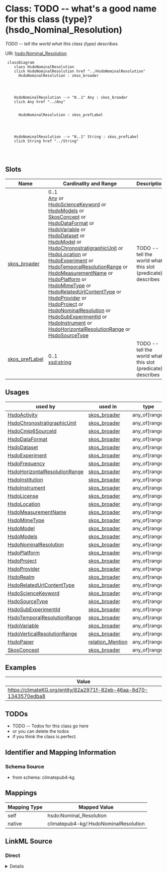 

# Class: TODO -- what's a good name for this class (type)? (hsdo_Nominal_Resolution)


_TODO -- tell the world what this class (type) describes._





URI: [hsdo:Nominal_Resolution](http://schema.org/Nominal_Resolution)






```mermaid
 classDiagram
    class HsdoNominalResolution
    click HsdoNominalResolution href "../HsdoNominalResolution"
      HsdoNominalResolution : skos_broader
        
          
    
    
    HsdoNominalResolution --> "0..1" Any : skos_broader
    click Any href "../Any"

        
      HsdoNominalResolution : skos_prefLabel
        
          
    
    
    HsdoNominalResolution --> "0..1" String : skos_prefLabel
    click String href "../String"

        
      
```




<!-- no inheritance hierarchy -->


## Slots

| Name | Cardinality and Range | Description | Inheritance |
| ---  | --- | --- | --- |
| [skos_broader](../slots/skos_broader.md) | 0..1 <br/> [Any](../classes/Any.md)&nbsp;or&nbsp;<br />[HsdoScienceKeyword](../classes/HsdoScienceKeyword.md)&nbsp;or&nbsp;<br />[HsdoModels](../classes/HsdoModels.md)&nbsp;or&nbsp;<br />[SkosConcept](../classes/SkosConcept.md)&nbsp;or&nbsp;<br />[HsdoDataFormat](../classes/HsdoDataFormat.md)&nbsp;or&nbsp;<br />[HsdoVariable](../classes/HsdoVariable.md)&nbsp;or&nbsp;<br />[HsdoDataset](../classes/HsdoDataset.md)&nbsp;or&nbsp;<br />[HsdoModel](../classes/HsdoModel.md)&nbsp;or&nbsp;<br />[HsdoChronostratigraphicUnit](../classes/HsdoChronostratigraphicUnit.md)&nbsp;or&nbsp;<br />[HsdoLocation](../classes/HsdoLocation.md)&nbsp;or&nbsp;<br />[HsdoExperiment](../classes/HsdoExperiment.md)&nbsp;or&nbsp;<br />[HsdoTemporalResolutionRange](../classes/HsdoTemporalResolutionRange.md)&nbsp;or&nbsp;<br />[HsdoMeasurementName](../classes/HsdoMeasurementName.md)&nbsp;or&nbsp;<br />[HsdoPlatform](../classes/HsdoPlatform.md)&nbsp;or&nbsp;<br />[HsdoMimeType](../classes/HsdoMimeType.md)&nbsp;or&nbsp;<br />[HsdoRelatedUrlContentType](../classes/HsdoRelatedUrlContentType.md)&nbsp;or&nbsp;<br />[HsdoProvider](../classes/HsdoProvider.md)&nbsp;or&nbsp;<br />[HsdoProject](../classes/HsdoProject.md)&nbsp;or&nbsp;<br />[HsdoNominalResolution](../classes/HsdoNominalResolution.md)&nbsp;or&nbsp;<br />[HsdoSubExperimentId](../classes/HsdoSubExperimentId.md)&nbsp;or&nbsp;<br />[HsdoInstrument](../classes/HsdoInstrument.md)&nbsp;or&nbsp;<br />[HsdoHorizontalResolutionRange](../classes/HsdoHorizontalResolutionRange.md)&nbsp;or&nbsp;<br />[HsdoSourceType](../classes/HsdoSourceType.md) | TODO -- tell the world what this slot (predicate) describes | direct |
| [skos_prefLabel](../slots/skos_prefLabel.md) | 0..1 <br/> [xsd:string](http://www.w3.org/2001/XMLSchema#string) | TODO -- tell the world what this slot (predicate) describes | direct |





## Usages

| used by | used in | type | used |
| ---  | --- | --- | --- |
| [HsdoActivity](../classes/HsdoActivity.md) | [skos_broader](../slots/skos_broader.md) | any_of[range] | [HsdoNominalResolution](../classes/HsdoNominalResolution.md) |
| [HsdoChronostratigraphicUnit](../classes/HsdoChronostratigraphicUnit.md) | [skos_broader](../slots/skos_broader.md) | any_of[range] | [HsdoNominalResolution](../classes/HsdoNominalResolution.md) |
| [HsdoCmip6SourceId](../classes/HsdoCmip6SourceId.md) | [skos_broader](../slots/skos_broader.md) | any_of[range] | [HsdoNominalResolution](../classes/HsdoNominalResolution.md) |
| [HsdoDataFormat](../classes/HsdoDataFormat.md) | [skos_broader](../slots/skos_broader.md) | any_of[range] | [HsdoNominalResolution](../classes/HsdoNominalResolution.md) |
| [HsdoDataset](../classes/HsdoDataset.md) | [skos_broader](../slots/skos_broader.md) | any_of[range] | [HsdoNominalResolution](../classes/HsdoNominalResolution.md) |
| [HsdoExperiment](../classes/HsdoExperiment.md) | [skos_broader](../slots/skos_broader.md) | any_of[range] | [HsdoNominalResolution](../classes/HsdoNominalResolution.md) |
| [HsdoFrequency](../classes/HsdoFrequency.md) | [skos_broader](../slots/skos_broader.md) | any_of[range] | [HsdoNominalResolution](../classes/HsdoNominalResolution.md) |
| [HsdoHorizontalResolutionRange](../classes/HsdoHorizontalResolutionRange.md) | [skos_broader](../slots/skos_broader.md) | any_of[range] | [HsdoNominalResolution](../classes/HsdoNominalResolution.md) |
| [HsdoInstitution](../classes/HsdoInstitution.md) | [skos_broader](../slots/skos_broader.md) | any_of[range] | [HsdoNominalResolution](../classes/HsdoNominalResolution.md) |
| [HsdoInstrument](../classes/HsdoInstrument.md) | [skos_broader](../slots/skos_broader.md) | any_of[range] | [HsdoNominalResolution](../classes/HsdoNominalResolution.md) |
| [HsdoLicense](../classes/HsdoLicense.md) | [skos_broader](../slots/skos_broader.md) | any_of[range] | [HsdoNominalResolution](../classes/HsdoNominalResolution.md) |
| [HsdoLocation](../classes/HsdoLocation.md) | [skos_broader](../slots/skos_broader.md) | any_of[range] | [HsdoNominalResolution](../classes/HsdoNominalResolution.md) |
| [HsdoMeasurementName](../classes/HsdoMeasurementName.md) | [skos_broader](../slots/skos_broader.md) | any_of[range] | [HsdoNominalResolution](../classes/HsdoNominalResolution.md) |
| [HsdoMimeType](../classes/HsdoMimeType.md) | [skos_broader](../slots/skos_broader.md) | any_of[range] | [HsdoNominalResolution](../classes/HsdoNominalResolution.md) |
| [HsdoModel](../classes/HsdoModel.md) | [skos_broader](../slots/skos_broader.md) | any_of[range] | [HsdoNominalResolution](../classes/HsdoNominalResolution.md) |
| [HsdoModels](../classes/HsdoModels.md) | [skos_broader](../slots/skos_broader.md) | any_of[range] | [HsdoNominalResolution](../classes/HsdoNominalResolution.md) |
| [HsdoNominalResolution](../classes/HsdoNominalResolution.md) | [skos_broader](../slots/skos_broader.md) | any_of[range] | [HsdoNominalResolution](../classes/HsdoNominalResolution.md) |
| [HsdoPlatform](../classes/HsdoPlatform.md) | [skos_broader](../slots/skos_broader.md) | any_of[range] | [HsdoNominalResolution](../classes/HsdoNominalResolution.md) |
| [HsdoProject](../classes/HsdoProject.md) | [skos_broader](../slots/skos_broader.md) | any_of[range] | [HsdoNominalResolution](../classes/HsdoNominalResolution.md) |
| [HsdoProvider](../classes/HsdoProvider.md) | [skos_broader](../slots/skos_broader.md) | any_of[range] | [HsdoNominalResolution](../classes/HsdoNominalResolution.md) |
| [HsdoRealm](../classes/HsdoRealm.md) | [skos_broader](../slots/skos_broader.md) | any_of[range] | [HsdoNominalResolution](../classes/HsdoNominalResolution.md) |
| [HsdoRelatedUrlContentType](../classes/HsdoRelatedUrlContentType.md) | [skos_broader](../slots/skos_broader.md) | any_of[range] | [HsdoNominalResolution](../classes/HsdoNominalResolution.md) |
| [HsdoScienceKeyword](../classes/HsdoScienceKeyword.md) | [skos_broader](../slots/skos_broader.md) | any_of[range] | [HsdoNominalResolution](../classes/HsdoNominalResolution.md) |
| [HsdoSourceType](../classes/HsdoSourceType.md) | [skos_broader](../slots/skos_broader.md) | any_of[range] | [HsdoNominalResolution](../classes/HsdoNominalResolution.md) |
| [HsdoSubExperimentId](../classes/HsdoSubExperimentId.md) | [skos_broader](../slots/skos_broader.md) | any_of[range] | [HsdoNominalResolution](../classes/HsdoNominalResolution.md) |
| [HsdoTemporalResolutionRange](../classes/HsdoTemporalResolutionRange.md) | [skos_broader](../slots/skos_broader.md) | any_of[range] | [HsdoNominalResolution](../classes/HsdoNominalResolution.md) |
| [HsdoVariable](../classes/HsdoVariable.md) | [skos_broader](../slots/skos_broader.md) | any_of[range] | [HsdoNominalResolution](../classes/HsdoNominalResolution.md) |
| [HsdoVerticalResolutionRange](../classes/HsdoVerticalResolutionRange.md) | [skos_broader](../slots/skos_broader.md) | any_of[range] | [HsdoNominalResolution](../classes/HsdoNominalResolution.md) |
| [HsdoPaper](../classes/HsdoPaper.md) | [relation_Mention](../slots/relation_Mention.md) | any_of[range] | [HsdoNominalResolution](../classes/HsdoNominalResolution.md) |
| [SkosConcept](../classes/SkosConcept.md) | [skos_broader](../slots/skos_broader.md) | any_of[range] | [HsdoNominalResolution](../classes/HsdoNominalResolution.md) |







## Examples

| Value |
| --- |
| https://climateKG.org/entity/82a2971f-82eb-46aa-8d70-1343570edba8 |

## TODOs

* TODO -- Todos for this class go here
* or you can delete the todos
* if you think the class is perfect.

## Identifier and Mapping Information







### Schema Source


* from schema: climatepub4-kg




## Mappings

| Mapping Type | Mapped Value |
| ---  | ---  |
| self | hsdo:Nominal_Resolution |
| native | climatepub4-kg/:HsdoNominalResolution |







## LinkML Source

<!-- TODO: investigate https://stackoverflow.com/questions/37606292/how-to-create-tabbed-code-blocks-in-mkdocs-or-sphinx -->

### Direct

<details>
```yaml
name: hsdo_Nominal_Resolution
description: TODO -- tell the world what this class (type) describes.
title: TODO -- what's a good name for this class (type)?
todos:
- TODO -- Todos for this class go here
- or you can delete the todos
- if you think the class is perfect.
notes:
- Class with 16 occurences.
examples:
- value: https://climateKG.org/entity/82a2971f-82eb-46aa-8d70-1343570edba8
from_schema: climatepub4-kg
slots:
- skos_broader
- skos_prefLabel
class_uri: hsdo:Nominal_Resolution

```
</details>

### Induced

<details>
```yaml
name: hsdo_Nominal_Resolution
description: TODO -- tell the world what this class (type) describes.
title: TODO -- what's a good name for this class (type)?
todos:
- TODO -- Todos for this class go here
- or you can delete the todos
- if you think the class is perfect.
notes:
- Class with 16 occurences.
examples:
- value: https://climateKG.org/entity/82a2971f-82eb-46aa-8d70-1343570edba8
from_schema: climatepub4-kg
attributes:
  skos_broader:
    name: skos_broader
    description: TODO -- tell the world what this slot (predicate) describes.
    todos:
    - TODO -- Todos for this slot go here
    - or you can delete the todos
    - if you think the class is perfect.
    comments:
    - 2245 occurrences with subject type hsdo_Location and object type hsdo_Location.
    - 261 occurrences with subject type hsdo_Location and object type hsdo_Instrument.
    - 8109 occurrences with subject type hsdo_Science_Keyword and object type hsdo_Science_Keyword.
    - 2953 occurrences with subject type hsdo_Science_Keyword and object type hsdo_Provider.
    - 1937 occurrences with subject type hsdo_Science_Keyword and object type hsdo_Location.
    - 312 occurrences with subject type hsdo_Science_Keyword and object type hsdo_Model.
    - 1761 occurrences with subject type hsdo_Platform and object type hsdo_Instrument.
    - 2153 occurrences with subject type hsdo_Platform and object type hsdo_Platform.
    - 102 occurrences with subject type hsdo_Location and object type hsdo_Project.
    - 48 occurrences with subject type hsdo_Activity and object type hsdo_Project.
    - 40 occurrences with subject type hsdo_Model and object type hsdo_Instrument.
    - 34 occurrences with subject type hsdo_Model and object type hsdo_Platform.
    - 789 occurrences with subject type hsdo_Chronostratigraphic_Unit and object type
      hsdo_Chronostratigraphic_Unit.
    - 47 occurrences with subject type hsdo_Experiment and object type hsdo_Project.
    - 8707 occurrences with subject type hsdo_Provider and object type hsdo_Provider.
    - 86 occurrences with subject type hsdo_Model and object type hsdo_Project.
    - 6114 occurrences with subject type hsdo_Instrument and object type hsdo_Instrument.
    - 2038 occurrences with subject type hsdo_Instrument and object type hsdo_Experiment.
    - 57 occurrences with subject type hsdo_Experiment and object type hsdo_Provider.
    - 475 occurrences with subject type hsdo_Location and object type hsdo_Science_Keyword.
    - 311 occurrences with subject type hsdo_Location and object type hsdo_Provider.
    - 26 occurrences with subject type hsdo_Location and object type hsdo_Model.
    - 3416 occurrences with subject type hsdo_Project and object type hsdo_Project.
    - 4 occurrences with subject type hsdo_Realm and object type hsdo_Location.
    - 304 occurrences with subject type hsdo_Provider and object type hsdo_Location.
    - 180 occurrences with subject type hsdo_Instrument and object type hsdo_Project.
    - 891 occurrences with subject type hsdo_Models and object type hsdo_Science_Keyword.
    - 286 occurrences with subject type hsdo_Science_Keyword and object type hsdo_Instrument.
    - 355 occurrences with subject type hsdo_Experiment and object type hsdo_Experiment.
    - 131 occurrences with subject type hsdo_Model and object type hsdo_Science_Keyword.
    - 32 occurrences with subject type hsdo_Model and object type hsdo_Model.
    - 9 occurrences with subject type hsdo_Model and object type hsdo_Experiment.
    - 80 occurrences with subject type hsdo_Model and object type hsdo_Provider.
    - 317 occurrences with subject type hsdo_Measurement_Name and object type hsdo_Instrument.
    - 20 occurrences with subject type hsdo_Measurement_Name and object type hsdo_Location.
    - 75 occurrences with subject type hsdo_Institution and object type hsdo_Provider.
    - 38 occurrences with subject type hsdo_Model and object type hsdo_Location.
    - 12 occurrences with subject type hsdo_Instrument and object type hsdo_Variable.
    - 352 occurrences with subject type hsdo_Instrument and object type hsdo_Science_Keyword.
    - 160 occurrences with subject type hsdo_Instrument and object type hsdo_Provider.
    - 137 occurrences with subject type hsdo_Experiment and object type hsdo_Science_Keyword.
    - 31 occurrences with subject type hsdo_Experiment and object type hsdo_Location.
    - 54 occurrences with subject type hsdo_Sub_Experiment_Id and object type hsdo_Sub_Experiment_Id.
    - 227 occurrences with subject type hsdo_Measurement_Name and object type hsdo_Measurement_Name.
    - 130 occurrences with subject type hsdo_Instrument and object type hsdo_Location.
    - 154 occurrences with subject type hsdo_Provider and object type hsdo_Science_Keyword.
    - 182 occurrences with subject type hsdo_Provider and object type hsdo_Model.
    - 183 occurrences with subject type hsdo_Provider and object type hsdo_Instrument.
    - 43 occurrences with subject type hsdo_Location and object type hsdo_Platform.
    - 242 occurrences with subject type hsdo_Data_Format and object type hsdo_Data_Format.
    - 63 occurrences with subject type hsdo_Location and object type hsdo_Experiment.
    - 1281 occurrences with subject type hsdo_Variable and object type hsdo_Variable.
    - 55 occurrences with subject type hsdo_Platform and object type hsdo_Science_Keyword.
    - 25 occurrences with subject type hsdo_Platform and object type hsdo_Location.
    - 33 occurrences with subject type hsdo_Platform and object type hsdo_Provider.
    - 84 occurrences with subject type hsdo_Instrument and object type hsdo_Platform.
    - 27 occurrences with subject type hsdo_Science_Keyword and object type hsdo_Project.
    - 22 occurrences with subject type hsdo_Provider and object type hsdo_Related_Url_Content_Type.
    - 402 occurrences with subject type hsdo_Cmip6_Source_Id and object type hsdo_Science_Keyword.
    - 15 occurrences with subject type hsdo_Provider and object type hsdo_Sub_Experiment_Id.
    - 3 occurrences with subject type hsdo_Model and object type hsdo_Source_Type.
    - 58 occurrences with subject type hsdo_Experiment and object type hsdo_Instrument.
    - 6 occurrences with subject type hsdo_Experiment and object type hsdo_Platform.
    - 34 occurrences with subject type hsdo_Instrument and object type hsdo_Model.
    - 5 occurrences with subject type hsdo_Location and object type hsdo_Sub_Experiment_Id.
    - 220 occurrences with subject type hsdo_Science_Keyword and object type hsdo_Experiment.
    - 42 occurrences with subject type hsdo_Science_Keyword and object type hsdo_Platform.
    - 7 occurrences with subject type hsdo_Model and object type hsdo_Variable.
    - 13 occurrences with subject type hsdo_Provider and object type hsdo_Variable.
    - 4 occurrences with subject type hsdo_Provider and object type hsdo_Experiment.
    - 211 occurrences with subject type hsdo_Related_Url_Content_Type and object type
      hsdo_Related_Url_Content_Type.
    - 106 occurrences with subject type hsdo_Dataset and object type hsdo_Dataset.
    - 26 occurrences with subject type hsdo_Project and object type hsdo_Science_Keyword.
    - 4 occurrences with subject type hsdo_Project and object type hsdo_Location.
    - 15 occurrences with subject type hsdo_Project and object type hsdo_Provider.
    - 4 occurrences with subject type hsdo_Platform and object type hsdo_Experiment.
    - 7 occurrences with subject type hsdo_Location and object type hsdo_Related_Url_Content_Type.
    - 16 occurrences with subject type hsdo_Models and object type hsdo_Instrument.
    - 10 occurrences with subject type hsdo_Location and object type hsdo_Measurement_Name.
    - 1 occurrences with subject type hsdo_Provider and object type hsdo_Source_Type.
    - 14 occurrences with subject type hsdo_Instrument and object type hsdo_Related_Url_Content_Type.
    - 12 occurrences with subject type hsdo_Experiment and object type hsdo_Model.
    - 85 occurrences with subject type hsdo_Platform and object type hsdo_Model.
    - 18 occurrences with subject type hsdo_Temporal_Resolution_Range and object type
      hsdo_Temporal_Resolution_Range.
    - 4 occurrences with subject type hsdo_Project and object type hsdo_Model.
    - 17 occurrences with subject type hsdo_Platform and object type hsdo_Project.
    - 2 occurrences with subject type hsdo_Experiment and object type hsdo_Variable.
    - 3 occurrences with subject type hsdo_Provider and object type hsdo_Platform.
    - 12 occurrences with subject type hsdo_Location and object type hsdo_Variable.
    - 2 occurrences with subject type hsdo_Institution and object type hsdo_Location.
    - 4 occurrences with subject type hsdo_Source_Type and object type hsdo_Source_Type.
    - 15 occurrences with subject type hsdo_Nominal_Resolution and object type hsdo_Nominal_Resolution.
    - 3 occurrences with subject type hsdo_Experiment and object type hsdo_Source_Type.
    - 16 occurrences with subject type hsdo_Frequency and object type hsdo_Temporal_Resolution_Range.
    - 4 occurrences with subject type hsdo_License and object type hsdo_Instrument.
    - 1 occurrences with subject type hsdo_Instrument and object type hsdo_Models.
    - 3 occurrences with subject type hsdo_Location and object type hsdo_Source_Type.
    - 3 occurrences with subject type hsdo_Model and object type hsdo_Related_Url_Content_Type.
    - 24 occurrences with subject type hsdo_Related_Url_Content_Type and object type
      hsdo_Provider.
    - 1 occurrences with subject type hsdo_Project and object type hsdo_Experiment.
    - 1 occurrences with subject type hsdo_Project and object type hsdo_Variable.
    - 1 occurrences with subject type hsdo_Model and object type hsdo_Temporal_Resolution_Range.
    - 3 occurrences with subject type hsdo_Models and object type hsdo_Models.
    - 1 occurrences with subject type hsdo_Provider and object type hsdo_Project.
    - 2 occurrences with subject type hsdo_Experiment and object type hsdo_Measurement_Name.
    - 16338 occurrences with subject type skos_Concept and object type skos_Concept.
    - 37 occurrences with subject type hsdo_Mime_Type and object type hsdo_Mime_Type.
    - 14 occurrences with subject type hsdo_Horizontal_Resolution_Range and object
      type hsdo_Horizontal_Resolution_Range.
    - 6 occurrences with subject type hsdo_Vertical_Resolution_Range and object type
      hsdo_Variable.
    - 2 occurrences with subject type hsdo_Related_Url_Content_Type and object type
      hsdo_Instrument.
    examples:
    - value: https://climateKG.org/entity/ffcee960-5527-43e0-bfd0-ad48b1151cf0 skos:broader
        https://climateKG.org/entity/713eb469-abe4-4b6b-bad6-134187deabd8
    - value: https://climateKG.org/entity/fe4326f9-1089-4ede-ae32-5d7bc7d2349b skos:broader
        https://climateKG.org/entity/ff03e9fc-9882-4a5e-ad0b-830d8f1186cb
    - value: https://climateKG.org/entity/ffc61516-ea33-48f3-94df-7065fea388ee skos:broader
        https://climateKG.org/entity/d64a9627-3cf8-41d3-aaf7-8c2c46fb4a13
    - value: https://climateKG.org/entity/ffc61516-ea33-48f3-94df-7065fea388ee skos:broader
        https://climateKG.org/entity/e9f67a66-e9fc-435c-b720-ae32a2c3d8f5
    - value: https://climateKG.org/entity/ff9f8056-84d6-4fbc-abe0-9b6e82ed3f5e skos:broader
        https://climateKG.org/entity/c47f6052-634e-40ef-a5ac-13f69f6f4c2a
    - value: https://climateKG.org/entity/fec6c2e4-ca15-426a-b344-36bba69e5c1f skos:broader
        https://climateKG.org/entity/6f6423e8-ab4e-4572-8982-d9c40f64e28b
    - value: https://climateKG.org/entity/ffc0ac45-f742-49b2-a51b-000205e38669 skos:broader
        https://climateKG.org/entity/f3261de5-34c1-4980-af22-f9d7e7206d12
    - value: https://climateKG.org/entity/ffc0ac45-f742-49b2-a51b-000205e38669 skos:broader
        https://climateKG.org/entity/ef71c514-0fec-4354-bb1e-6baa5967634f
    - value: https://climateKG.org/entity/fe439b0d-db2c-4998-9890-c11c5c16641f skos:broader
        https://climateKG.org/entity/fb0b9fcd-5c96-4989-8c64-a479bbed83ab
    - value: https://climateKG.org/entity/d7144e27-6122-46e2-8335-b60c49a83248 skos:broader
        https://climateKG.org/entity/fb0b9fcd-5c96-4989-8c64-a479bbed83ab
    - value: https://climateKG.org/entity/ff1ace7a-7924-4198-8385-f7f7ede361c1 skos:broader
        https://climateKG.org/entity/085edf65-1c8c-414a-b8e4-a1a08ff08f22
    - value: https://climateKG.org/entity/f2b0301b-2f33-4048-9381-25a92226ed66 skos:broader
        https://climateKG.org/entity/b39a69b4-c3b9-4a94-b296-bbbbe5e4c847
    - value: https://climateKG.org/entity/ff133a4b-a23a-4710-93d3-2b802b21c8c4 skos:broader
        https://climateKG.org/entity/b44427cd-4b20-42a3-9e14-8d1f6d8399d5
    - value: https://climateKG.org/entity/e25399d8-139f-4641-89ee-24d42e9ed81c skos:broader
        https://climateKG.org/entity/fb0b9fcd-5c96-4989-8c64-a479bbed83ab
    - value: https://climateKG.org/entity/ffaea6a1-8b76-4e2e-a09f-a0280bc0952e skos:broader
        https://climateKG.org/entity/b301e170-c91e-4275-9858-d7720fb93416
    - value: https://climateKG.org/entity/fe761190-36bb-4eb1-8d5d-340c4a7f89ea skos:broader
        https://climateKG.org/entity/fb0b9fcd-5c96-4989-8c64-a479bbed83ab
    - value: https://climateKG.org/entity/fff596a8-f792-4627-8c3a-954012a1969b skos:broader
        https://climateKG.org/entity/6c0e547e-70cc-47db-8c8c-97c5ba73f1da
    - value: https://climateKG.org/entity/fff596a8-f792-4627-8c3a-954012a1969b skos:broader
        https://climateKG.org/entity/b2140059-b3ca-415c-b0a7-3e142783ffe8
    - value: https://climateKG.org/entity/f5df87b6-ed50-4da0-9ba5-7ce4c907bdb3 skos:broader
        https://climateKG.org/entity/e9f67a66-e9fc-435c-b720-ae32a2c3d8f5
    - value: https://climateKG.org/entity/ff5d5c12-74d9-435d-9164-1c9d69f967d7 skos:broader
        https://climateKG.org/entity/35e1f93b-99b3-4430-b477-0ecafa80d67a
    - value: https://climateKG.org/entity/ff5d5c12-74d9-435d-9164-1c9d69f967d7 skos:broader
        https://climateKG.org/entity/e9f67a66-e9fc-435c-b720-ae32a2c3d8f5
    - value: https://climateKG.org/entity/f4c1a555-4758-47ce-baa6-536730333833 skos:broader
        https://climateKG.org/entity/23703b6b-ee15-4512-b5b2-f441547e2edf
    - value: https://climateKG.org/entity/ffcca1c5-fffd-4359-b282-e00fc77c979e skos:broader
        https://climateKG.org/entity/fb0b9fcd-5c96-4989-8c64-a479bbed83ab
    - value: https://climateKG.org/entity/da44d8bd-4896-44c9-ab2b-4ab9ab263c65 skos:broader
        https://climateKG.org/entity/61cd0af2-2f62-4aa4-b6c3-f683e975c820
    - value: https://climateKG.org/entity/fed7e934-6a34-4379-9b57-ad6d49991498 skos:broader
        https://climateKG.org/entity/aef2fc80-def0-46a4-9259-9dc37e80ed08
    - value: https://climateKG.org/entity/ff25845a-5d94-43c1-abc4-419a108b0f1f skos:broader
        https://climateKG.org/entity/fb0b9fcd-5c96-4989-8c64-a479bbed83ab
    - value: https://climateKG.org/entity/ff7d51fb-85cb-4350-8817-b4121cf72357 skos:broader
        https://climateKG.org/entity/e1f20631-b5b9-438c-b5c2-b1fa0fce100a
    - value: https://climateKG.org/entity/ff889b84-e12f-40ab-815b-61d5aecf2b63 skos:broader
        https://climateKG.org/entity/431eca76-9d34-4f86-b1d3-a0b40221e905
    - value: https://climateKG.org/entity/ffcfde92-a161-4705-a7c6-7e400b5fb4e9 skos:broader
        https://climateKG.org/entity/d69f7457-db31-48ce-b8c2-98058c412bc6
    - value: https://climateKG.org/entity/ff1ace7a-7924-4198-8385-f7f7ede361c1 skos:broader
        https://climateKG.org/entity/fb93d937-c17c-45d0-a9e3-ca5c8a800ca8
    - value: https://climateKG.org/entity/f8845bec-c628-4185-aac1-4af22481c024 skos:broader
        https://climateKG.org/entity/8eb84f36-f355-458b-889f-b37cfa120654
    - value: https://climateKG.org/entity/e5b724af-b661-406a-ae1f-7cd2730c0576 skos:broader
        https://climateKG.org/entity/a956d045-3b12-441c-8a18-fac7d33b2b4e
    - value: https://climateKG.org/entity/ff1ace7a-7924-4198-8385-f7f7ede361c1 skos:broader
        https://climateKG.org/entity/e9f67a66-e9fc-435c-b720-ae32a2c3d8f5
    - value: https://climateKG.org/entity/ffcda4b1-0956-4413-a4c9-8d72b5dffb58 skos:broader
        https://climateKG.org/entity/e384382c-fb2a-43ea-b064-610e6d4807e9
    - value: https://climateKG.org/entity/fcb181b4-4732-4752-b70d-bbcc81fcdc59 skos:broader
        https://climateKG.org/entity/369c608c-787a-4ca6-8811-cc8eca7447d5
    - value: https://climateKG.org/entity/bf904092-467c-468e-99da-8722f9141204 skos:broader
        https://climateKG.org/entity/a158f804-b000-4013-9513-cee7790381c3
    - value: https://climateKG.org/entity/f8845bec-c628-4185-aac1-4af22481c024 skos:broader
        https://climateKG.org/entity/91c64c46-d040-4daa-b26c-61952fdfaf50
    - value: https://climateKG.org/entity/b3416c55-cdff-4e8b-89af-a9b219a9e538 skos:broader
        https://climateKG.org/entity/160af7da-6036-4af5-ba04-d666df8a0daa
    - value: https://climateKG.org/entity/fe4392b0-13a9-43ff-bacc-f44a65aed4fa skos:broader
        https://climateKG.org/entity/e1f20631-b5b9-438c-b5c2-b1fa0fce100a
    - value: https://climateKG.org/entity/fe06f678-7155-4f93-9e28-4c083d60cccc skos:broader
        https://climateKG.org/entity/e9f67a66-e9fc-435c-b720-ae32a2c3d8f5
    - value: https://climateKG.org/entity/f5df87b6-ed50-4da0-9ba5-7ce4c907bdb3 skos:broader
        https://climateKG.org/entity/b6fd22ab-dca7-4dfa-8812-913453b5695b
    - value: https://climateKG.org/entity/f5df87b6-ed50-4da0-9ba5-7ce4c907bdb3 skos:broader
        https://climateKG.org/entity/91697b7d-8f2b-4954-850e-61d5f61c867d
    - value: https://climateKG.org/entity/fc01908a-f93e-46e6-9f85-5b428b8d2b8d skos:broader
        https://climateKG.org/entity/2eecd388-25be-4367-90c6-0d683ef476ac
    - value: https://climateKG.org/entity/ffcda4b1-0956-4413-a4c9-8d72b5dffb58 skos:broader
        https://climateKG.org/entity/1f697c83-969d-48ee-87b8-245b11f7e24f
    - value: https://climateKG.org/entity/ff03e9fc-9882-4a5e-ad0b-830d8f1186cb skos:broader
        https://climateKG.org/entity/713eb469-abe4-4b6b-bad6-134187deabd8
    - value: https://climateKG.org/entity/ff850d62-675c-4386-a375-fe4af92ec3ff skos:broader
        https://climateKG.org/entity/d35b9ba5-d018-48a5-8f0d-92b9c55b3279
    - value: https://climateKG.org/entity/ff2f2855-6cdd-4bf0-a4ea-5aa61698d765 skos:broader
        https://climateKG.org/entity/5fea4160-25a7-44b5-bfba-ef140fdffaf4
    - value: https://climateKG.org/entity/feab952c-49ca-41c1-a2a0-b35bf4dd7048 skos:broader
        https://climateKG.org/entity/5527d704-a0fe-45ab-99f9-90fa64f4af7f
    - value: https://climateKG.org/entity/f62c196b-8ec3-40e8-a824-6849e5a496f2 skos:broader
        https://climateKG.org/entity/b39a69b4-c3b9-4a94-b296-bbbbe5e4c847
    - value: https://climateKG.org/entity/fd79ac2d-c42e-4f3d-9aa1-d5ae94d4d2e3 skos:broader
        https://climateKG.org/entity/bb6184eb-1ced-44fb-9668-d57cf1baa2e3
    - value: https://climateKG.org/entity/fbe91a4f-4d27-4cfe-ba1b-69a62e359a3d skos:broader
        https://climateKG.org/entity/f1a25060-330c-4f84-9633-ed59ae8c64bf
    - value: https://climateKG.org/entity/ffb483cf-a660-4ec1-b470-304efce6005d skos:broader
        https://climateKG.org/entity/160af7da-6036-4af5-ba04-d666df8a0daa
    - value: https://climateKG.org/entity/fee25cad-7ffe-4ee2-a6f2-8116b8a0a707 skos:broader
        https://climateKG.org/entity/fb93d937-c17c-45d0-a9e3-ca5c8a800ca8
    - value: https://climateKG.org/entity/f9846838-fdbc-4aa0-86e9-b0e70e97d0e2 skos:broader
        https://climateKG.org/entity/d62db12c-fdcf-40ec-a714-4fb7c615aebe
    - value: https://climateKG.org/entity/fee25cad-7ffe-4ee2-a6f2-8116b8a0a707 skos:broader
        https://climateKG.org/entity/e9f67a66-e9fc-435c-b720-ae32a2c3d8f5
    - value: https://climateKG.org/entity/fbcd0c2b-f8ac-4199-9a37-5e7a39150730 skos:broader
        https://climateKG.org/entity/267606d3-4918-4651-b40d-be12b09dd2fe
    - value: https://climateKG.org/entity/fd19a3f1-8eeb-49ab-bcaf-e7b4b267d415 skos:broader
        https://climateKG.org/entity/5a7bb095-4d12-4232-bc75-b8e82197cb92
    - value: https://climateKG.org/entity/d1996d91-e824-4b24-b94e-3aae4543b63b skos:broader
        https://climateKG.org/entity/894edd57-afb3-4bb3-878f-fc245d8b6e82
    - value: https://climateKG.org/entity/ffa6f7e9-e7e0-494d-84e4-41544a1762e7 skos:broader
        https://climateKG.org/entity/e1f20631-b5b9-438c-b5c2-b1fa0fce100a
    - value: https://climateKG.org/entity/dcbcdf6d-f4d7-4040-b7a5-07c46587b4bc skos:broader
        https://climateKG.org/entity/2eecd388-25be-4367-90c6-0d683ef476ac
    - value: https://climateKG.org/entity/bae77e96-ede8-44ab-8035-31feb2527fad skos:broader
        https://climateKG.org/entity/27a62e86-0b64-4e21-9766-cfdcd95ff87b
    - value: https://climateKG.org/entity/fa13c1b2-6be4-45c3-aefa-7918575a583d skos:broader
        https://climateKG.org/entity/2bc6e372-93d8-4672-96b1-ec159aff2e19
    - value: https://climateKG.org/entity/f80b13a8-7692-4d1a-be08-851544cd0cde skos:broader
        https://climateKG.org/entity/e8baa3a4-ef5a-455a-bf25-d61e59fc9bb3
    - value: https://climateKG.org/entity/fe06f678-7155-4f93-9e28-4c083d60cccc skos:broader
        https://climateKG.org/entity/23703b6b-ee15-4512-b5b2-f441547e2edf
    - value: https://climateKG.org/entity/c129a8c2-b9d5-4405-914f-a6949a8e7b5a skos:broader
        https://climateKG.org/entity/2eecd388-25be-4367-90c6-0d683ef476ac
    - value: https://climateKG.org/entity/fed291ec-8f7d-4131-a5cd-dc04706f61b0 skos:broader
        https://climateKG.org/entity/c7245882-84a1-4192-acfa-a758b5b9c151
    - value: https://climateKG.org/entity/f2295f39-e8c5-4032-8a05-618d95410b28 skos:broader
        https://climateKG.org/entity/cc9e67fc-eafa-43cc-879f-0cb56b25bc39
    - value: https://climateKG.org/entity/f860ed88-991f-4b52-90b9-fc8d4046a598 skos:broader
        https://climateKG.org/entity/160af7da-6036-4af5-ba04-d666df8a0daa
    - value: https://climateKG.org/entity/fe950f88-6d5e-4741-8076-3fbe16b0b9c4 skos:broader
        https://climateKG.org/entity/160af7da-6036-4af5-ba04-d666df8a0daa
    - value: https://climateKG.org/entity/e91ff41a-5cf5-460b-b765-c553ca2a4ae2 skos:broader
        https://climateKG.org/entity/bd1834b0-4f8f-4616-b330-6205bff567c2
    - value: https://climateKG.org/entity/fd01f7ec-fdf6-4440-b974-75f12fb4ec5f skos:broader
        https://climateKG.org/entity/894edd57-afb3-4bb3-878f-fc245d8b6e82
    - value: https://climateKG.org/entity/fe64cea2-19de-470c-a919-b24c744c696b skos:broader
        https://climateKG.org/entity/d3df0ea0-8954-4bea-aa01-c84c5d32eb54
    - value: https://climateKG.org/entity/f69374fe-eda2-4223-b130-096220251235 skos:broader
        https://climateKG.org/entity/fb93d937-c17c-45d0-a9e3-ca5c8a800ca8
    - value: https://climateKG.org/entity/7cacbfdf-71a3-4fac-b690-9aa54e4060dd skos:broader
        https://climateKG.org/entity/c47f6052-634e-40ef-a5ac-13f69f6f4c2a
    - value: https://climateKG.org/entity/f69374fe-eda2-4223-b130-096220251235 skos:broader
        https://climateKG.org/entity/e9f67a66-e9fc-435c-b720-ae32a2c3d8f5
    - value: https://climateKG.org/entity/d609fc5c-8267-4e79-84ec-93629d52aba8 skos:broader
        https://climateKG.org/entity/f1a25060-330c-4f84-9633-ed59ae8c64bf
    - value: https://climateKG.org/entity/e5803df8-c802-4f3f-96f5-53e534835887 skos:broader
        https://climateKG.org/entity/8759ab63-ac04-4136-bc25-0c00eece1096
    - value: https://climateKG.org/entity/fdd890fa-377a-46ce-8fdc-2d7d16a461b7 skos:broader
        https://climateKG.org/entity/fe4392b0-13a9-43ff-bacc-f44a65aed4fa
    - value: https://climateKG.org/entity/fb3ca6d5-ab16-413b-80f6-c2e2d50ec4c0 skos:broader
        https://climateKG.org/entity/67cc1cc2-04b9-4763-8e73-fb028f45baab
    - value: https://climateKG.org/entity/3b16a2e8-cc4d-40ce-a6c8-336bea211078 skos:broader
        https://climateKG.org/entity/27a62e86-0b64-4e21-9766-cfdcd95ff87b
    - value: https://climateKG.org/entity/fcc9411c-a1c9-415d-a16c-75c42f2cec45 skos:broader
        https://climateKG.org/entity/894edd57-afb3-4bb3-878f-fc245d8b6e82
    - value: https://climateKG.org/entity/eaa0bc43-e283-4bf1-ba20-ca32850a66ef skos:broader
        https://climateKG.org/entity/23703b6b-ee15-4512-b5b2-f441547e2edf
    - value: https://climateKG.org/entity/fe979e09-fcb1-4991-8fab-8ff32a28e84b skos:broader
        https://climateKG.org/entity/0a184cdc-c074-4946-90a6-02f03c686341
    - value: https://climateKG.org/entity/f86e464a-cf9d-4e15-a39b-501855d1dc5a skos:broader
        https://climateKG.org/entity/502ad03c-dba8-4b32-8af5-13fa947c3988
    - value: https://climateKG.org/entity/be7f6de0-f51e-42bc-9a66-fff30d809a67 skos:broader
        https://climateKG.org/entity/22ec2f9b-1f1a-469b-bc09-851d58637ff4
    - value: https://climateKG.org/entity/db7e4e2a-f55a-4515-bdd9-c5bc48e3c6d9 skos:broader
        https://climateKG.org/entity/fb0b9fcd-5c96-4989-8c64-a479bbed83ab
    - value: https://climateKG.org/entity/d4b91aac-8ca8-44e8-8854-ceae0cf3bc4e skos:broader
        https://climateKG.org/entity/160af7da-6036-4af5-ba04-d666df8a0daa
    - value: https://climateKG.org/entity/ab7eb13f-5fcb-4afa-8819-c37d36feeec1 skos:broader
        https://climateKG.org/entity/0a454dc9-de56-4682-8688-36ffd547d42f
    - value: https://climateKG.org/entity/f90ae98a-cdfb-490a-ba47-0186d69b4f8c skos:broader
        https://climateKG.org/entity/160af7da-6036-4af5-ba04-d666df8a0daa
    - value: https://climateKG.org/entity/7cf22186-281a-4665-b79b-5a6e5ea5b471 skos:broader
        https://climateKG.org/entity/aef2fc80-def0-46a4-9259-9dc37e80ed08
    - value: https://climateKG.org/entity/ff7b2b19-a8f6-4e84-a2c7-f2256199e13c skos:broader
        https://climateKG.org/entity/27a62e86-0b64-4e21-9766-cfdcd95ff87b
    - value: https://climateKG.org/entity/ef23b094-00f7-4ad3-8a9c-fa4ab8666c12 skos:broader
        https://climateKG.org/entity/c059a189-5d19-42f1-8a3a-1d0154da17dd
    - value: https://climateKG.org/entity/cd77430e-8e10-4581-b36e-e2db1124c34f skos:broader
        https://climateKG.org/entity/27a62e86-0b64-4e21-9766-cfdcd95ff87b
    - value: https://climateKG.org/entity/fb3ad06c-6a16-494b-a539-87da59e25c54 skos:broader
        https://climateKG.org/entity/502ad03c-dba8-4b32-8af5-13fa947c3988
    - value: https://climateKG.org/entity/9e36c429-c63a-48d8-8e94-caab8195f034 skos:broader
        https://climateKG.org/entity/3c937799-5ee5-4ea3-b7d5-418a625a7872
    - value: https://climateKG.org/entity/a68048f4-181c-4c6c-9bfa-9e4171e9f237 skos:broader
        https://climateKG.org/entity/35d2677c-619a-4a47-a5a7-3feb9973c5ab
    - value: https://climateKG.org/entity/e8c6761b-0653-495c-82e9-feb685344542 skos:broader
        https://climateKG.org/entity/27a62e86-0b64-4e21-9766-cfdcd95ff87b
    - value: https://climateKG.org/entity/ab2fce71-e5f9-4ba6-bfb1-bc428a8b7dd8 skos:broader
        https://climateKG.org/entity/894edd57-afb3-4bb3-878f-fc245d8b6e82
    - value: https://climateKG.org/entity/da43d7e4-4cb4-4b65-a9a1-94bf542f96de skos:broader
        https://climateKG.org/entity/750f6c61-0f15-4185-94d8-c029dec04bc5
    - value: https://climateKG.org/entity/be7f6de0-f51e-42bc-9a66-fff30d809a67 skos:broader
        https://climateKG.org/entity/a956d045-3b12-441c-8a18-fac7d33b2b4e
    - value: https://climateKG.org/entity/c819d2c9-fb81-4ce5-9737-ae8ea19690a2 skos:broader
        https://climateKG.org/entity/160af7da-6036-4af5-ba04-d666df8a0daa
    - value: https://climateKG.org/entity/e0040d4b-e398-4b65-bd42-d39434b5cc95 skos:broader
        https://climateKG.org/entity/502ad03c-dba8-4b32-8af5-13fa947c3988
    - value: https://climateKG.org/entity/3165b02f-962f-48bf-944b-66dd470f5988 skos:broader
        https://climateKG.org/entity/8cf3a3ce-4dd4-4364-8414-83e3b01354ec
    - value: https://climateKG.org/entity/f634ab55-de40-4d0b-93bc-691bf5408ccb skos:broader
        https://climateKG.org/entity/5a7bb095-4d12-4232-bc75-b8e82197cb92
    - value: https://climateKG.org/entity/fa13c1b2-6be4-45c3-aefa-7918575a583d skos:broader
        https://climateKG.org/entity/5b2a974e-0461-4eb1-86bd-807a29dccfc9
    - value: https://gcmd.earthdata.nasa.gov/kms/concept/ffff565f-15e9-4d15-a840-05c1a44fd2bf
        skos:broader https://gcmd.earthdata.nasa.gov/kms/concept/a31c2828-9b6d-44e9-b6ad-7ae81030f322
    - value: https://climateKG.org/entity/fea4e0a7-d794-481d-9915-52f1be226714 skos:broader
        https://climateKG.org/entity/ec1a1350-be24-42e6-a5cc-ccb806793def
    - value: https://climateKG.org/entity/e5c4876e-47b7-4d53-90a2-081a6b150140 skos:broader
        https://climateKG.org/entity/1499785c-8b74-45f4-bbf7-19d2d4e43b2f
    - value: https://climateKG.org/entity/eccf8700-c503-46a3-b6f7-86cf7e48465a skos:broader
        https://climateKG.org/entity/9728ca44-7bb3-40a4-9dd2-49470ad47fa5
    - value: https://climateKG.org/entity/f02b0c6a-7fd9-473d-a1cb-a6482e8daa61 skos:broader
        https://climateKG.org/entity/3c9d4493-22fd-48a8-9af5-bf0d16b7ede5
    from_schema: climatepub4-kg
    rank: 1000
    slot_uri: skos:broader
    alias: skos_broader
    owner: hsdo_Nominal_Resolution
    domain_of:
    - hsdo_Activity
    - hsdo_Chronostratigraphic_Unit
    - hsdo_Cmip6_Source_Id
    - hsdo_Data_Format
    - hsdo_Dataset
    - hsdo_Experiment
    - hsdo_Frequency
    - hsdo_Horizontal_Resolution_Range
    - hsdo_Institution
    - hsdo_Instrument
    - hsdo_License
    - hsdo_Location
    - hsdo_Measurement_Name
    - hsdo_Mime_Type
    - hsdo_Model
    - hsdo_Models
    - hsdo_Nominal_Resolution
    - hsdo_Platform
    - hsdo_Project
    - hsdo_Provider
    - hsdo_Realm
    - hsdo_Related_Url_Content_Type
    - hsdo_Science_Keyword
    - hsdo_Source_Type
    - hsdo_Sub_Experiment_Id
    - hsdo_Temporal_Resolution_Range
    - hsdo_Variable
    - hsdo_Vertical_Resolution_Range
    - skos_Concept
    range: Any
    any_of:
    - range: hsdo_Science_Keyword
    - range: hsdo_Models
    - range: skos_Concept
    - range: hsdo_Data_Format
    - range: hsdo_Variable
    - range: hsdo_Dataset
    - range: hsdo_Model
    - range: hsdo_Chronostratigraphic_Unit
    - range: hsdo_Location
    - range: hsdo_Experiment
    - range: hsdo_Temporal_Resolution_Range
    - range: hsdo_Measurement_Name
    - range: hsdo_Platform
    - range: hsdo_Mime_Type
    - range: hsdo_Related_Url_Content_Type
    - range: hsdo_Provider
    - range: hsdo_Project
    - range: hsdo_Nominal_Resolution
    - range: hsdo_Sub_Experiment_Id
    - range: hsdo_Instrument
    - range: hsdo_Horizontal_Resolution_Range
    - range: hsdo_Source_Type
  skos_prefLabel:
    name: skos_prefLabel
    description: TODO -- tell the world what this slot (predicate) describes.
    todos:
    - TODO -- Todos for this slot go here
    - or you can delete the todos
    - if you think the class is perfect.
    comments:
    - 983 occurrences with subject type hsdo_Location and object type string.
    - 2975 occurrences with subject type hsdo_Science_Keyword and object type string.
    - 1171 occurrences with subject type hsdo_Platform and object type string.
    - 24 occurrences with subject type hsdo_Activity and object type string.
    - 150 occurrences with subject type hsdo_Model and object type string.
    - 184 occurrences with subject type hsdo_Chronostratigraphic_Unit and object type
      string.
    - 444 occurrences with subject type hsdo_Experiment and object type string.
    - 3745 occurrences with subject type hsdo_Provider and object type string.
    - 2363 occurrences with subject type hsdo_Instrument and object type string.
    - 1727 occurrences with subject type hsdo_Project and object type string.
    - 4 occurrences with subject type hsdo_Realm and object type string.
    - 297 occurrences with subject type hsdo_Models and object type string.
    - 234 occurrences with subject type hsdo_Measurement_Name and object type string.
    - 75 occurrences with subject type hsdo_Institution and object type string.
    - 55 occurrences with subject type hsdo_Sub_Experiment_Id and object type string.
    - 198 occurrences with subject type hsdo_Data_Format and object type string.
    - 1283 occurrences with subject type hsdo_Variable and object type string.
    - 134 occurrences with subject type hsdo_Cmip6_Source_Id and object type string.
    - 15 occurrences with subject type hsdo_Horizontal_Resolution_Range and object
      type string.
    - 5 occurrences with subject type hsdo_Source_Type and object type string.
    - 88 occurrences with subject type hsdo_Related_Url_Content_Type and object type
      string.
    - 107 occurrences with subject type hsdo_Dataset and object type string.
    - 19 occurrences with subject type hsdo_Temporal_Resolution_Range and object type
      string.
    - 16 occurrences with subject type hsdo_Nominal_Resolution and object type string.
    - 16 occurrences with subject type hsdo_Frequency and object type string.
    - 4 occurrences with subject type hsdo_License and object type string.
    - 38 occurrences with subject type hsdo_Mime_Type and object type string.
    - 16359 occurrences with subject type skos_Concept and object type string.
    - 6 occurrences with subject type hsdo_Vertical_Resolution_Range and object type
      string.
    examples:
    - value: https://climateKG.org/entity/0006e246-4296-448c-9b81-a0831cad7f1c skos:prefLabel
        LABRADOR_SEA
    - value: https://climateKG.org/entity/001f18d3-7e61-430b-9883-1960c6256fe5 skos:prefLabel
        OPTICAL_DEPTH
    - value: https://climateKG.org/entity/007c3084-89db-458e-8387-14e192b6cb8e skos:prefLabel
        Sentinel_1
    - value: https://climateKG.org/entity/00a97d0c-e05e-43c9-93d0-3c7a2527b3c0 skos:prefLabel
        SIMIP
    - value: https://climateKG.org/entity/00bb59aa-755d-4710-a097-f1e2836f4032 skos:prefLabel
        RCM_3
    - value: https://climateKG.org/entity/00c6f0f3-5734-4500-a69e-f6780e365985 skos:prefLabel
        EARLY
    - value: https://climateKG.org/entity/00ce4800-70ef-4346-aa15-0554280d0896 skos:prefLabel
        HAB
    - value: https://climateKG.org/entity/0111fbd3-e6ec-464a-bc65-2323c2328e7c skos:prefLabel
        DOI
    - value: https://climateKG.org/entity/01407ecf-45af-4fcc-8a1b-9b383636e2e4 skos:prefLabel
        HYDRA
    - value: https://climateKG.org/entity/01e75216-1cee-4cc3-b31d-83019730da85 skos:prefLabel
        USNPS_ENVIRONMENTAL_CHANGE_IN_BERINGIAN_ARCTIC
    - value: https://climateKG.org/entity/021d2b85-4728-4434-b429-082874cfab69 skos:prefLabel
        ocnBgchem
    - value: https://climateKG.org/entity/028fe075-8ed0-47f0-b462-71e4adf72a4e skos:prefLabel
        HadGEM2_ES
    - value: https://climateKG.org/entity/038ac74c-470a-43e0-b80d-2b2fb1acfc13 skos:prefLabel
        ambient_aerosol_particles
    - value: https://climateKG.org/entity/03976e48-3ff9-4dc6-a4c4-fd77026380ff skos:prefLabel
        E3SM_Project
    - value: https://climateKG.org/entity/04e00ed0-39b6-4323-a788-2344264695c0 skos:prefLabel
        s2016
    - value: https://climateKG.org/entity/0679d78d-0931-4948-94ec-46ab130785a6 skos:prefLabel
        ICI
    - value: https://climateKG.org/entity/0893353d-4e8c-4b31-bcc5-fce552ccfff3 skos:prefLabel
        Point_Resolution
    - value: https://climateKG.org/entity/0cd4d2c4-ebfa-4759-b7aa-f9982122f581 skos:prefLabel
        IPSL_CM5A2_INCA
    - value: https://climateKG.org/entity/1499785c-8b74-45f4-bbf7-19d2d4e43b2f skos:prefLabel
        Horizontal_Resolution_Ranges
    - value: https://climateKG.org/entity/27a62e86-0b64-4e21-9766-cfdcd95ff87b skos:prefLabel
        Source_Type
    - value: https://climateKG.org/entity/2892b502-2c66-42d5-af3d-bcddb57d9195 skos:prefLabel
        GET_CAPABILITIES
    - value: https://climateKG.org/entity/2892e23f-5249-439d-8c0e-6c1d190b3beb skos:prefLabel
        ERA_5
    - value: https://climateKG.org/entity/3d97e993-dc6a-41ff-8a49-3e837c1fc2b1 skos:prefLabel
        Decadal
    - value: https://climateKG.org/entity/82a2971f-82eb-46aa-8d70-1343570edba8 skos:prefLabel
        10000_km
    - value: https://climateKG.org/entity/8e4900ff-c7bc-47a1-aa55-a8892696d769 skos:prefLabel
        day
    - value: https://climateKG.org/entity/95c7e601-fcfe-4fc9-9994-8105a1e11428 skos:prefLabel
        CC_BY_4_0
    - value: https://climateKG.org/entity/ec1a1350-be24-42e6-a5cc-ccb806793def skos:prefLabel
        Mime_Type
    - value: https://gcmd.earthdata.nasa.gov/kms/concept/0006e246-4296-448c-9b81-a0831cad7f1c
        skos:prefLabel LABRADOR_SEA
    - value: https://climateKG.org/entity/201337ea-fa14-4e58-a538-e92c5ff734a4 skos:prefLabel
        1_meter_10_meters
    from_schema: climatepub4-kg
    rank: 1000
    slot_uri: skos:prefLabel
    alias: skos_prefLabel
    owner: hsdo_Nominal_Resolution
    domain_of:
    - hsdo_Activity
    - hsdo_Chronostratigraphic_Unit
    - hsdo_Cmip6_Source_Id
    - hsdo_Data_Format
    - hsdo_Dataset
    - hsdo_Experiment
    - hsdo_Frequency
    - hsdo_Horizontal_Resolution_Range
    - hsdo_Institution
    - hsdo_Instrument
    - hsdo_License
    - hsdo_Location
    - hsdo_Measurement_Name
    - hsdo_Mime_Type
    - hsdo_Model
    - hsdo_Models
    - hsdo_Nominal_Resolution
    - hsdo_Platform
    - hsdo_Project
    - hsdo_Provider
    - hsdo_Realm
    - hsdo_Related_Url_Content_Type
    - hsdo_Science_Keyword
    - hsdo_Source_Type
    - hsdo_Sub_Experiment_Id
    - hsdo_Temporal_Resolution_Range
    - hsdo_Variable
    - hsdo_Vertical_Resolution_Range
    - skos_Concept
    range: string
class_uri: hsdo:Nominal_Resolution

```
</details>